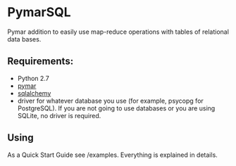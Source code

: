 
PymarSQL
=====
Pymar addition to easily use map-reduce operations with tables of relational data bases.


Requirements:
-------------
* Python 2.7
* [pymar](https://github.com/alexgorin/pymar)
* [sqlalchemy](http://www.sqlalchemy.org/)
* driver for whatever database you use (for example, psycopg for PostgreSQL). If you are not going to use databases or you are using SQLite, no driver is required.

Using
----
As a Quick Start Guide see /examples. Everything is explained in details.
